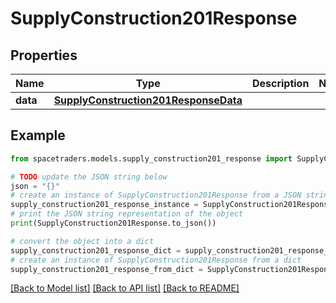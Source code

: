 # SupplyConstruction201Response



## Properties

Name | Type | Description | Notes
------------ | ------------- | ------------- | -------------
**data** | [**SupplyConstruction201ResponseData**](SupplyConstruction201ResponseData.md) |  | 

## Example

```python
from spacetraders.models.supply_construction201_response import SupplyConstruction201Response

# TODO update the JSON string below
json = "{}"
# create an instance of SupplyConstruction201Response from a JSON string
supply_construction201_response_instance = SupplyConstruction201Response.from_json(json)
# print the JSON string representation of the object
print(SupplyConstruction201Response.to_json())

# convert the object into a dict
supply_construction201_response_dict = supply_construction201_response_instance.to_dict()
# create an instance of SupplyConstruction201Response from a dict
supply_construction201_response_from_dict = SupplyConstruction201Response.from_dict(supply_construction201_response_dict)
```
[[Back to Model list]](../README.md#documentation-for-models) [[Back to API list]](../README.md#documentation-for-api-endpoints) [[Back to README]](../README.md)



